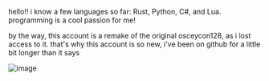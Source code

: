 hello!! i know a few languages so far:
Rust,
Python,
C#,
and Lua.
programming is a cool passion for me!

by the way, this account is a remake of the original osceycon128, as i lost access to it. that's why this account is so new, i've been on github for a little bit longer than it says

![image](https://github.com/user-attachments/assets/6fae5d09-1df6-4c05-ad35-02e308b4b06f)
